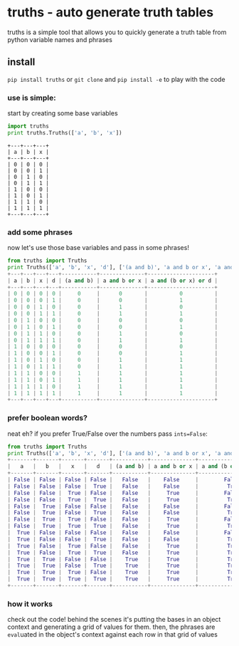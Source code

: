 # truths - auto generate truth tables
truths is a simple tool that allows you to quickly generate a truth table from python variable names and phrases


## install
`pip install truths` or `git clone` and `pip install -e` to play with the code


### use is simple:
start by creating some base variables

```python
import truths
print truths.Truths(['a', 'b', 'x'])
```
```
+---+---+---+
| a | b | x |
+---+---+---+
| 0 | 0 | 0 |
| 0 | 0 | 1 |
| 0 | 1 | 0 |
| 0 | 1 | 1 |
| 1 | 0 | 0 |
| 1 | 0 | 1 |
| 1 | 1 | 0 |
| 1 | 1 | 1 |
+---+---+---+
```


### add some phrases
now let's use those base variables and pass in some phrases!

```python
from truths import Truths
print Truths(['a', 'b', 'x', 'd'], ['(a and b)', 'a and b or x', 'a and (b or x) or d'])
+---+---+---+---+-----------+--------------+---------------------+
| a | b | x | d | (a and b) | a and b or x | a and (b or x) or d |
+---+---+---+---+-----------+--------------+---------------------+
| 0 | 0 | 0 | 0 |     0     |      0       |          0          |
| 0 | 0 | 0 | 1 |     0     |      0       |          1          |
| 0 | 0 | 1 | 0 |     0     |      1       |          0          |
| 0 | 0 | 1 | 1 |     0     |      1       |          1          |
| 0 | 1 | 0 | 0 |     0     |      0       |          0          |
| 0 | 1 | 0 | 1 |     0     |      0       |          1          |
| 0 | 1 | 1 | 0 |     0     |      1       |          0          |
| 0 | 1 | 1 | 1 |     0     |      1       |          1          |
| 1 | 0 | 0 | 0 |     0     |      0       |          0          |
| 1 | 0 | 0 | 1 |     0     |      0       |          1          |
| 1 | 0 | 1 | 0 |     0     |      1       |          1          |
| 1 | 0 | 1 | 1 |     0     |      1       |          1          |
| 1 | 1 | 0 | 0 |     1     |      1       |          1          |
| 1 | 1 | 0 | 1 |     1     |      1       |          1          |
| 1 | 1 | 1 | 0 |     1     |      1       |          1          |
| 1 | 1 | 1 | 1 |     1     |      1       |          1          |
+---+---+---+---+-----------+--------------+---------------------+
```


### prefer boolean words?
neat eh? if you prefer True/False over the numbers pass `ints=False`:

```python
from truths import Truths
print Truths(['a', 'b', 'x', 'd'], ['(a and b)', 'a and b or x', 'a and (b or x) or d'], ints=False)
+-------+-------+-------+-------+-----------+--------------+---------------------+
|   a   |   b   |   x   |   d   | (a and b) | a and b or x | a and (b or x) or d |
+-------+-------+-------+-------+-----------+--------------+---------------------+
| False | False | False | False |   False   |    False     |        False        |
| False | False | False |  True |   False   |    False     |         True        |
| False | False |  True | False |   False   |     True     |        False        |
| False | False |  True |  True |   False   |     True     |         True        |
| False |  True | False | False |   False   |    False     |        False        |
| False |  True | False |  True |   False   |    False     |         True        |
| False |  True |  True | False |   False   |     True     |        False        |
| False |  True |  True |  True |   False   |     True     |         True        |
|  True | False | False | False |   False   |    False     |        False        |
|  True | False | False |  True |   False   |    False     |         True        |
|  True | False |  True | False |   False   |     True     |         True        |
|  True | False |  True |  True |   False   |     True     |         True        |
|  True |  True | False | False |    True   |     True     |         True        |
|  True |  True | False |  True |    True   |     True     |         True        |
|  True |  True |  True | False |    True   |     True     |         True        |
|  True |  True |  True |  True |    True   |     True     |         True        |
+-------+-------+-------+-------+-----------+--------------+---------------------+
```


### how it works
check out the code! behind the scenes it's putting the bases in an object context and generating a grid of values for them. then, the phrases are `eval`uated in the object's context against each row in that grid of values

